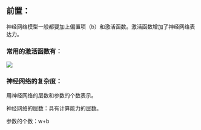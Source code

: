 ## 前置：
神经网络模型一般都要加上偏置项（b）和激活函数。激活函数增加了神经网络表达力。

### 常用的激活函数有：

![](https://i.imgur.com/Rsnn82n.png)

	
### 神经网络的复杂度：

用神经网络的层数和参数的个数表示。

神经网络的层数：具有计算能力的层数。

参数的个数：w+b